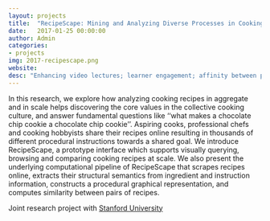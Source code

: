 ```yaml
---
layout: projects
title:  "RecipeScape: Mining and Analyzing Diverse Processes in Cooking Recipes"
date:   2017-01-25 00:00:00
author: Admin
categories:
- projects
img: 2017-recipescape.png
website: 
desc: "Enhancing video lectures; learner engagement; affinity between politicians"
---
```

In this research, we explore how analyzing cooking recipes in aggregate and in scale helps discovering the core values in the collective cooking culture, and answer fundamental questions like ‘‘what makes a chocolate chip cookie a chocolate chip cookie’’. Aspiring cooks, professional chefs and cooking hobbyists share their recipes online resulting in thousands of different procedural instructions towards a shared goal. We introduce RecipeScape, a prototype interface which supports visually querying, browsing and comparing cooking recipes at scale. We also present the underlying computational pipeline of RecipeScape that scrapes recipes online, extracts their structural semantics from ingredient and instruction information, constructs a procedural graphical representation, and computes similarity between pairs of recipes.

Joint research project with [Stanford University](http://brown.stanford.edu/)
